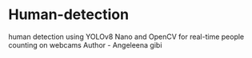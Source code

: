 # Human-detection
human detection using YOLOv8 Nano and OpenCV for real-time people counting on webcams 
Author - Angeleena gibi
